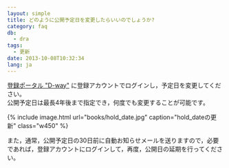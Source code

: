 ```yaml
---
layout: simple
title: どのように公開予定日を変更したらいいのでしょうか?
category: faq
db:
  - dra
tags: 
  - 更新
date: 2013-10-08T10:32:34
lang: ja
---
```


[登録ポータル "D-way"](https://ddbj.nig.ac.jp/D-way/)
に登録アカウントでログインし，予定日を変更してください。    
公開予定日は最長4年後まで指定でき，何度でも変更することが可能です。

{% include image.html url="books/hold_date.jpg" caption="hold_dateの更新" class="w450" %}

また，通常，公開予定日の30日前に自動お知らせメールを送りますので，必要であれば，登録アカウントにログインして，再度，公開日の延期を行ってください。
